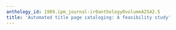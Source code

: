 ```yaml
---
anthology_id: 1989.ipm_journal-ir0anthology0volumeA25A2.5
title: 'Automated title page cataloging: A feasibility study'
---
```

